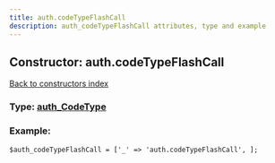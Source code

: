 ```yaml
---
title: auth.codeTypeFlashCall
description: auth_codeTypeFlashCall attributes, type and example
---
```

## Constructor: auth.codeTypeFlashCall  
[Back to constructors index](index.md)






### Type: [auth\_CodeType](../types/auth_CodeType.md)


### Example:

```
$auth_codeTypeFlashCall = ['_' => 'auth.codeTypeFlashCall', ];
```  

